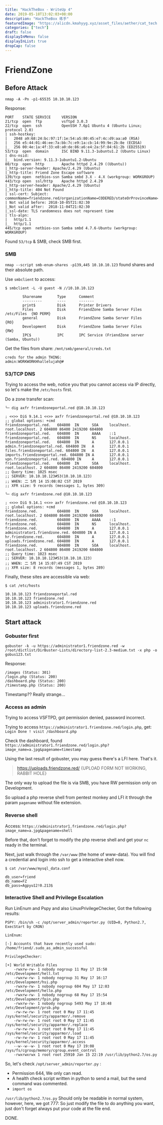 ```yaml
---
title: "HackTheBox - WriteUp 4"
date: 2019-05-18T13:02:03+08:00
description: "HackTheBox 练手"
featuredImage: "https://alicdn.kmahyyg.xyz/asset_files/aether/cat_tech.webp"
categories: ["tech"]
draft: false
displayInMenu: false
displayInList: true
dropCap: false
---
```


# FriendZone

## Before Attack

`nmap -A -Pn -p1-65535 10.10.10.123`

Response:

```
PORT    STATE SERVICE     VERSION
21/tcp  open  ftp         vsftpd 3.0.3
22/tcp  open  ssh         OpenSSH 7.6p1 Ubuntu 4 (Ubuntu Linux; protocol 2.0)
| ssh-hostkey: 
|   2048 a9:68:24:bc:97:1f:1e:54:a5:80:45:e7:4c:d9:aa:a0 (RSA)
|   256 e5:44:01:46:ee:7a:bb:7c:e9:1a:cb:14:99:9e:2b:8e (ECDSA)
|_  256 00:4e:1a:4f:33:e8:a0:de:86:a6:e4:2a:5f:84:61:2b (ED25519)
53/tcp  open  domain      ISC BIND 9.11.3-1ubuntu1.2 (Ubuntu Linux)
| dns-nsid: 
|_  bind.version: 9.11.3-1ubuntu1.2-Ubuntu
80/tcp  open  http        Apache httpd 2.4.29 ((Ubuntu))
|_http-server-header: Apache/2.4.29 (Ubuntu)
|_http-title: Friend Zone Escape software
139/tcp open  netbios-ssn Samba smbd 3.X - 4.X (workgroup: WORKGROUP)
443/tcp open  ssl/http    Apache httpd 2.4.29
|_http-server-header: Apache/2.4.29 (Ubuntu)
|_http-title: 404 Not Found
| ssl-cert: Subject: commonName=friendzone.red/organizationName=CODERED/stateOrProvinceName=CODERED/countryName=JO
| Not valid before: 2018-10-05T21:02:30
|_Not valid after:  2018-11-04T21:02:30
|_ssl-date: TLS randomness does not represent time
| tls-alpn: 
|   http/1.1
|_  http/1.1
445/tcp open  netbios-ssn Samba smbd 4.7.6-Ubuntu (workgroup: WORKGROUP)
```

Found `53/tcp` & SMB, check SMB first.

### SMB 

`nmap --script smb-enum-shares -p139,445 10.10.10.123` found shares and their absolute path.

Use `smbclient` to access:

```
$ smbclient -L -U guest -N //10.10.10.123

        Sharename       Type      Comment                                                            
        ---------       ----      -------                                                         
        print$          Disk      Printer Drivers                                                 
        Files           Disk      FriendZone Samba Server Files /etc/Files  {NO PERM}                         
        general         Disk      FriendZone Samba Server Files             {RO}                                          
        Development     Disk      FriendZone Samba Server Files             {RW}              
        IPC$            IPC       IPC Service (FriendZone server (Samba, Ubuntu))   
```

Get the files from share:  `/mnt/smb/general/creds.txt`

```
creds for the admin THING:
admin:WORKWORKHhallelujah@#
```

### 53/TCP DNS

Trying to access the web, notice you that you cannot access via IP directly, so let's make the `/etc/hosts` first.

Do a zone transfer scan:

```
╰─ dig axfr friendzoneportal.red @10.10.10.123  

; <<>> DiG 9.14.1 <<>> axfr friendzoneportal.red @10.10.10.123
;; global options: +cmd
friendzoneportal.red.   604800  IN      SOA     localhost. root.localhost. 2 604800 86400 2419200 604800
friendzoneportal.red.   604800  IN      AAAA    ::1
friendzoneportal.red.   604800  IN      NS      localhost.
friendzoneportal.red.   604800  IN      A       127.0.0.1
admin.friendzoneportal.red. 604800 IN   A       127.0.0.1
files.friendzoneportal.red. 604800 IN   A       127.0.0.1
imports.friendzoneportal.red. 604800 IN A       127.0.0.1
vpn.friendzoneportal.red. 604800 IN     A       127.0.0.1
friendzoneportal.red.   604800  IN      SOA     localhost. root.localhost. 2 604800 86400 2419200 604800
;; Query time: 1025 msec
;; SERVER: 10.10.10.123#53(10.10.10.123)
;; WHEN: 二 5月 14 15:08:02 CST 2019
;; XFR size: 9 records (messages 1, bytes 309)
```

```
╰─ dig axfr friendzone.red @10.10.10.123                         

; <<>> DiG 9.14.1 <<>> axfr friendzone.red @10.10.10.123
;; global options: +cmd
friendzone.red.         604800  IN      SOA     localhost. root.localhost. 2 604800 86400 2419200 604800
friendzone.red.         604800  IN      AAAA    ::1
friendzone.red.         604800  IN      NS      localhost.
friendzone.red.         604800  IN      A       127.0.0.1
administrator1.friendzone.red. 604800 IN A      127.0.0.1
hr.friendzone.red.      604800  IN      A       127.0.0.1
uploads.friendzone.red. 604800  IN      A       127.0.0.1
friendzone.red.         604800  IN      SOA     localhost. root.localhost. 2 604800 86400 2419200 604800
;; Query time: 1023 msec
;; SERVER: 10.10.10.123#53(10.10.10.123)
;; WHEN: 二 5月 14 15:07:49 CST 2019
;; XFR size: 8 records (messages 1, bytes 289)
```

Finally, these sites are accessible via web:

```
$ cat /etc/hosts

10.10.10.123 friendzoneportal.red
10.10.10.123 friendzone.red
10.10.10.123 administrator1.friendzone.red
10.10.10.123 uploads.friendzone.red
```

## Start attack

### Gobuster first

`gobuster -k -u https://administrator1.friendzone.red -w /root/dictlist/DirBuster-Lists/directory-list-2.3-medium.txt -x php -o gobus123.txt`

Response:

```
/images (Status: 301)
/login.php (Status: 200)
/dashboard.php (Status: 200)
/timestamp.php (Status: 200)
```

Timestamp?? Really strange...

### Access as admin

Trying to access VSFTPD, got permission denied, password incorrect.

Trying to access `https://administrator1.friendzone.red/login.php`, get: `Login Done ! visit /dashboard.php`

Check the dashboard, found `https://administrator1.friendzone.red/login.php?image_name=a.jpg&pagename=timestamp`

Using the last result of gobuster, you may guess there's a LFI here. That's it.

> https://uploads.friendzone.red/   {UPLOAD FORM NOT WORKING, RABBIT HOLE}

The only way to upload the file is via SMB, you have RW permission only on Development.

So upload a php reverse shell from pentest monkey and LFI it through the param `pagename` without file extension.

### Reverse shell

Access: `https://administrator1.friendzone.red/login.php?image_name=a.jpg&pagename=shell`

Before that, don't forget to modify the php reverse shell and get your `nc` ready in the terminal.

Next, just walk through the `/var/www` (the home of www-data). You will find a credential and login into ssh to get a interactive shell now.

```
$ cat /var/www/mysql_data.conf

db_user=friend
db_name=FZ
db_pass=Agpyu12!0.213$
```

### Interactive Shell and Privilege Escalation

Run LinEnum and Pspy and also LinuxPrivilegeChecker, Got the following results:

```
PSPY: /bin/sh -c /opt/server_admin/reporter.py (UID=0, Python2.7, ExecStart by CRON)

LinEnum:

[-] Accounts that have recently used sudo:
/home/friend/.sudo_as_admin_successful

PrivilegeChecker:

[+] World Writable Files
    -rwxrw-rw- 1 nobody nogroup 11 May 17 15:58 /etc/Development/hell.txt
    -rwxrw-rw- 1 nobody nogroup 31 May 17 16:17 /etc/Development/hsi.php
    -rwxrw-rw- 1 nobody nogroup 604 May 17 12:03 /etc/Development/hello.php
    -rwxrw-rw- 1 nobody nogroup 68 May 17 15:54 /etc/Development/fpin.php
    -rwxrw-rw- 1 nobody nogroup 5493 May 17 18:48 /etc/Development/prsb.php
    -rw-rw-rw- 1 root root 0 May 17 11:45 /sys/kernel/security/apparmor/.remove
    -rw-rw-rw- 1 root root 0 May 17 11:45 /sys/kernel/security/apparmor/.replace
    -rw-rw-rw- 1 root root 0 May 17 11:45 /sys/kernel/security/apparmor/.load
    -rw-rw-rw- 1 root root 0 May 17 11:45 /sys/kernel/security/apparmor/.access
    --w--w--w- 1 root root 0 May 17 19:08 /sys/fs/cgroup/memory/cgroup.event_control
    -rwxrwxrwx 1 root root 25910 Jan 15 22:19 /usr/lib/python2.7/os.py
```

So, let's check `/opt/server_admin/reporter.py` :

- Permission 644, We only can read.
- A health check script written in python to send a mail, but the send command was commented.
- `import os`

`/usr/lib/python2.7/os.py` Should only be readable in normal system, however, here, we got 777: So just modify the file to do anything you want, just don't forget always put your code at the file end.

DONE.
